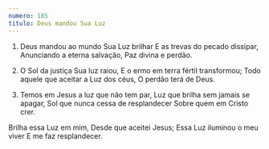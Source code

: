```yaml
---
numero: 185
titulo: Deus mandou Sua Luz
---
```

1. Deus mandou ao mundo Sua Luz brilhar
E as trevas do pecado dissipar,
Anunciando a eterna salvação,
Paz divina e perdão.

2. O Sol da justiça Sua luz raiou,
E o ermo em terra fértil transformou;
Todo aquele que aceitar a Luz dos céus,
O perdão terá de Deus.

3. Temos em Jesus a luz que não tem par,
Luz que brilha sem jamais se apagar,
Sol que nunca cessa de resplandecer
Sobre quem em Cristo crer.

Brilha essa Luz em mim,
Desde que aceitei Jesus;
Essa Luz iluminou o meu viver
E me faz resplandecer.
